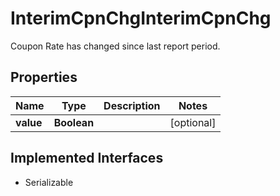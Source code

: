 

# InterimCpnChgInterimCpnChg

Coupon Rate has changed since last report period.

## Properties

Name | Type | Description | Notes
------------ | ------------- | ------------- | -------------
**value** | **Boolean** |  |  [optional]


## Implemented Interfaces

* Serializable


